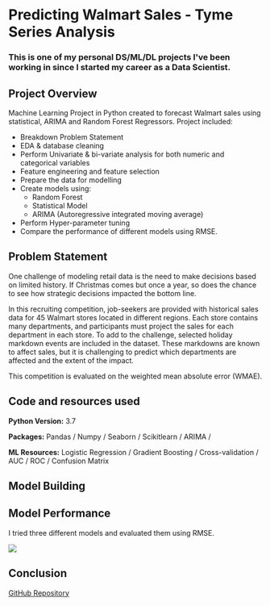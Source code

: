# Predicting Walmart Sales - Tyme Series Analysis

### This is one of my personal DS/ML/DL projects I've been working in since I started my career as a Data Scientist.

## Project Overview

Machine Learning Project in Python created to forecast Walmart sales using statistical, ARIMA and Random Forest Regressors.
Project included: 
  - Breakdown Problem Statement
  - EDA & database cleaning
  - Perform Univariate & bi-variate analysis for both numeric and categorical variables
  - Feature engineering and feature selection
  - Prepare the data for modelling
  - Create models using:
    - Random Forest
    - Statistical Model
    - ARIMA (Autoregressive integrated moving average)
  - Perform Hyper-parameter tuning
  - Compare the performance of different models using RMSE.


## Problem Statement

One challenge of modeling retail data is the need to make decisions based on limited history. If Christmas comes but once a year, so does the chance to see how strategic decisions impacted the bottom line.

In this recruiting competition, job-seekers are provided with historical sales data for 45 Walmart stores located in different regions. Each store contains many departments, and participants must project the sales for each department in each store. To add to the challenge, selected holiday markdown events are included in the dataset. These markdowns are known to affect sales, but it is challenging to predict which departments are affected and the extent of the impact.

This competition is evaluated on the weighted mean absolute error (WMAE).


## Code and resources used
**Python Version:** 3.7

**Packages:** Pandas / Numpy / Seaborn / Scikitlearn / ARIMA / 

**ML Resources:** Logistic Regression / Gradient Boosting / Cross-validation / AUC / ROC / Confusion Matrix


## Model Building



## Model Performance

I tried three different models and evaluated them using RMSE.

![]( "Picture")


## Conclusion



[GitHub Repository](https://github.com/TWM-Sebastian-S/Walmart-Sales-Forecast)

